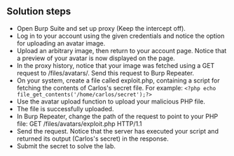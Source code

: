 ## Solution steps

- Open Burp Suite and set up proxy (Keep the intercept off).
- Log in to your account using the given credentials and notice the option for uploading an avatar image.
- Upload an arbitrary image, then return to your account page. Notice that a preview of your avatar is now displayed on the page.
- In the proxy history, notice that your image was fetched using a GET request to /files/avatars/<YOUR-IMAGE>. Send this request to Burp Repeater.
- On your system, create a file called exploit.php, containing a script for fetching the contents of Carlos's secret file. For example: `<?php echo file_get_contents('/home/carlos/secret');?>`
- Use the avatar upload function to upload your malicious PHP file.
- The file is successfully uploaded.
- In Burp Repeater, change the path of the request to point to your PHP file: GET /files/avatars/exploit.php HTTP/1.1
- Send the request. Notice that the server has executed your script and returned its output (Carlos's secret) in the response.
- Submit the secret to solve the lab.
